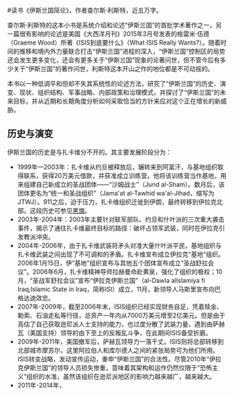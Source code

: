 \#读书《伊斯兰国简论》，作者查尔斯·利斯特，近五万字。

查尔斯·利斯特的这本小书是系统介绍和论述“伊斯兰国”的首批学术著作之一，另一篇很有影响的论述是美国《大西洋月刊》2015年3月号发表的格雷米·伍德（Graeme Wood）所著《ISIS到底要什么》（What ISIS Really Wants?）。随着时间的推移和境内外力量联合打击“伊斯兰国”进程的深入，“伊斯兰国”控制区的局势还会发生更多变化，还会有更多关于“伊斯兰国”现象的论著问世，但不管今后有多少关于“伊斯兰国”的著作问世，利斯特这本开山之作的地位都是不可动摇的。

本书以一种低调平和但却不失其系统性的论述方法，研究了“伊斯兰国”的历史、演变、现状、组织结构、军事战略、内部政策和治理模式，并探讨了“伊斯兰国”的未来目标，并从近期和长期角度分析如何采取恰当的方针来应对这个正在增长的新威胁。

## 历史与演变
伊斯兰国的历史是与扎卡维分不开的。其主要发展阶段分为：
 - 1999年—2003年：扎卡维从约旦被释放后，辗转来到阿富汗，与基地组织取得联系，获得20万美元借款，并获准成立训练营。他将该训练营当作基地，用来组建自己新成立的圣战团体——“沙姆战士”（Jund al-Sham）。数月后，该团体更名为“统一和圣战组织”（Jama'at al-Tawhid wa'al-Jihad，缩写为JTWJ）。911之后，迫于压力，扎卡维组织迁徙到伊朗，最终转移到伊拉克北部。这段历史可参见[黑旗](https://github.com/hokingyang/learngit/blob/master/%E9%BB%91%E6%97%97)。
 - 2003年-2004年：2003年主要针对联军部队、约旦和什叶派的三次重大袭击事件，揭示了通往扎卡维最终目标的路径：破坏占领军武装，同时在伊拉克引发教派冲突。
 - 2004年-2006年，由于扎卡维武装将矛头对准大量什叶派平民，基地组织与扎卡维武装之间出现了不可调和的矛盾。扎卡维宣布成立伊拉克“基地”组织。2006年1月15日，伊“基地”组织宣布与其他五个团体宣布成立“圣战舒拉会议”。2006年6月，扎卡维精神导师拉赫曼命赴黄泉，强化了组织的极权；10月，“圣战军舒拉会议”宣布“伊拉克伊斯兰国”（al-Dawla alIslamiya fi Iraq,Islamic State in Iraq，简称ISI）成立，11月，新领导人马斯里宣布向巴格达迪效忠。
 - 2007年-2009年，截至2006年末，ISIS组织已经实现财务自足，凭着赎金、勒索、石油走私等行径，总资产一年内从7000万美元增至2亿美元。但是由于高估了自己获取逊尼派人士支持的能力，也过度分散了武装力量，遇到由萨赫瓦（美国支持）领导的由下至上的反叛乱斗争，在此期间ISIS备受折磨。
 - 2009年-2011年，美国撤军后，萨赫瓦领导力一落千丈。ISIS则将总部转移到北部城市摩苏尔，这里阿拉伯人和库尔德人之间的紧张局势可为他们所用。ISIS转变战略，发动宣传运动，重申“伊斯兰国”的合法性。尽管2010年“伊拉克伊斯兰国”的领导人员损失惨重，意味着其架构和运作仍然仅限于“恐怖主义”组织的水准，虽然该组织在逊尼派地区的影响力越来越广，越来越大。
 - 2011年-2014年，